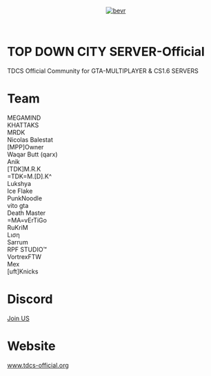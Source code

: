 <p align="center">
<a href="https://imgbb.com/"><img src="https://image.ibb.co/hFKCRJ/bevr.png" alt="bevr" border="0"></a></p>
<br/>

# TOP DOWN CITY SERVER-Official
TDCS Official Community for GTA-MULTIPLAYER & CS1.6 SERVERS

# Team
MEGAMIND<br>
KHATTAKS<br>
MRDK<br>
Nicolas Balestat<br> 
[MPP]Owner <br>
Waqar Butt (qarx) <br>
Anik<br>
[TDK]M.R.K<br>
=TDK=M.[D].K^ <br>
Lukshya<br>
Ice Flake<br>
PunkNoodle<br>
vito gta<br>
Death Master<br>
=MA=vErTiGo<br>
RuKriM<br>
Lιση<br>
Sarrum<br>
RPF STUDIO™<br>
VortrexFTW<br>
Mex<br>
[uft]Knicks

# Discord
<a href="https://discord.gg/WVjRMdj">Join US</a>

# Website
<a href="https://tdcs.netlify.com/">www.tdcs-official.org</a>

